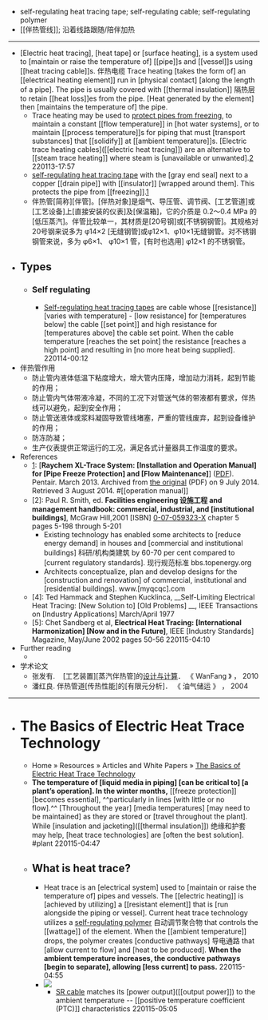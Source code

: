- self-regulating heat tracing tape; self-regulating cable; self-regulating polymer
- [[伴热管线]]; 沿着线路跟随/陪伴加热
- ---
- [Electric heat tracing], [heat tape] or [surface heating], is a system used to [maintain or raise the temperature of] [[pipe]]s and [[vessel]]s using [[heat tracing cable]]s. 伴热电缆 Trace heating [takes the form of] an [[electrical heating element]] run in [physical contact] [along the length of a pipe]. The pipe is usually covered with [[thermal insulation]] 隔热层 to retain [[heat loss]]es from the pipe. [Heat generated by the element] then [maintains the temperature of] the pipe. 
    - Trace heating may be used to [protect pipes from freezing]([[freezing]]), to maintain a constant [[flow temperature]] in [hot water systems], or to maintain [[process temperature]]s for piping that must [transport substances] that [[solidify]] at [[ambient temperature]]s. [Electric trace heating cables]([[electric heat tracing]]) are an alternative to [[steam trace heating]] where steam is [unavailable or unwanted].[2](((IWyqAT3-7)))
220113-17:57
    - [self-regulating heat tracing tape](((RCRUxrdFa))) with the [gray end seal] next to a copper [[drain pipe]] with [[insulator]] [wrapped around them]. This protects the pipe from [[freezing]].[1]
    - 伴热管[简称][伴管]。[伴热对象]是烟气、导压管、调节阀、[工艺管道]或[工艺设备]上[直接安装的仪表]及[保温箱]，它的介质是 0.2～0.4 MPa 的[低压蒸汽]。伴管比较单一，其材质是[20号钢]或[不锈钢钢管]。其规格对20号钢来说多为 φ14×2 [无缝钢管]或φ12×1、φ10×1无缝钢管。对不锈钢钢管来说，多为 φ6×1、 φ10×1 管，[有时也选用] φ12×1 的不锈钢管。
- ## Types
    - ### Self regulating
        - [Self-regulating heat tracing tapes](((RCRUxrdFa))) are cable whose [[resistance]] [varies with temperature] - [low resistance] for [temperatures below] the cable [[set point]] and high resistance for [temperatures above] the cable set point. When the cable temperature [reaches the set point] the resistance [reaches a high point] and resulting in [no more heat being supplied].
220114-00:12
- 伴热管作用
    - 防止管内液体低温下粘度增大，增大管内压降，增加动力消耗，起到节能的作用；
    - 防止管内气体带液冷凝，不同的工况下对管送气体的带液都有要求，伴热线可以避免，起到安全作用；
    - 防止管送液体或浆料凝固导致管线堵塞，严重的管线废弃，起到设备维护的作用；
    - 防冻防凝；
    - 生产仪表提供正常运行的工况，满足各式计量器具工作温度的要求。
- References
    - [1]: [__Raychem XL-Trace System: [Installation and Operation Manual] for [Pipe Freeze Protection] and [Flow Maintenance]__] ([PDF](https://web.archive.org/web/20140709114020/http://www.pentairthermal.com/Images/EN-RaychemXLTracePipeFreezeProtection-IM-H58033_tcm432-26425.pdf)). Pentair. March 2013. Archived from [the original](http://www.pentairthermal.com/Images/EN-RaychemXLTracePipeFreezeProtection-IM-H58033_tcm432-26425.pdf) (PDF) on 9 July 2014. Retrieved 3 August 2014. #[[operation manual]]
    - [2]: Paul R. Smith, ed. __Facilities engineering 设施工程 and management handbook: commercial, industrial, and [institutional buildings]__, McGraw Hill,2001 [ISBN] [0-07-059323-X](https://en.wikipedia.org/wiki/Special:BookSources/0-07-059323-X) chapter 5 pages 5-198 through 5-201
        - Existing technology has enabled some architects to [reduce energy demand] in houses and [commercial and institutional buildings] 科研/机构类建筑 by 60-70 per cent compared to [current regulatory standards]. 现行规范标准 bbs.topenergy.org
        - Architects conceptualize, plan and develop designs for the [construction and renovation] of commercial, institutional and [residential buildings]. www.[myqcqc].com
    - [4]: Ted Hammack and Stephen Kucklinca, __Self-Limiting Electrical Heat Tracing: [New Solution to] [Old Problems] __, IEEE Transactions on [Industry Applications] March/April 1977
    - [5]: Chet Sandberg et al, __Electrical Heat Tracing: [International Harmonization] [Now and in the Future]__, IEEE [Industry Standards] Magazine, May/June 2002 pages 50-56
220115-04:10
- Further reading
    - [1]: https://maniadsanat.com/articles/heat-tracing-design/
- 学术论文
    - 张发有.    [工艺装置][蒸汽伴热管]的[设计与计算](https://xueshu.baidu.com/usercenter/paper/show?paperid=32e75c9542d2fee853b1e24147948978&tn=SE_baiduxueshu_c1gjeupa&ie=utf-8&site=baike)． 《 WanFang 》 ， 2010
    - 潘红良.    伴热管道[传热性能]的[有限元分析]． 《 油气储运 》 ， 2004
- ---
- # The Basics of Electric Heat Trace Technology
    - Home » Resources » Articles and White Papers » [The Basics of Electric Heat Trace Technology](https://www.crossco.com/resources/articles/the-basics-of-electric-heat-trace-technology/)
    - **The temperature of [liquid media in piping] [can be critical to] [a plant’s operation]. In the winter months,** [[freeze protection]] [becomes essential], ^^particularly in lines [with little or no flow].^^ [Throughout the year] [media temperatures] [may need to be maintained] as they are stored or [travel throughout the plant]. While [insulation and jacketing]([[thermal insulation]]) 绝缘和护套 may help, [heat trace technologies] are [often the best solution]. #plant
220115-04:47
    - ## What is heat trace?
        - Heat trace is an [electrical system] used to [maintain or raise the temperature of] pipes and vessels. The [[electric heating]] is [achieved by utilizing] a [[resistant element]] that is [run alongside the piping or vessel]. Current heat trace technology utilizes a [self-regulating polymer](((RCRUxrdFa))) 自动调节聚合物 that controls the [[wattage]] of the element. When the [[ambient temperature]] drops, the polymer creates [conductive pathways] 导电通路 that [allow current to flow] and [heat to be produced]. __When the ambient temperature increases, the conductive pathways [begin to separate], allowing [less current] to pass.__
220115-04:55
        - ![](https://4f55rf1ha5jc1zc5jg3uqgjs-wpengine.netdna-ssl.com/wp-content/uploads/2019/07/Self-Regulating-Cables.png)
            - [SR cable](((RCRUxrdFa))) matches its [power output]([[output power]]) to the ambient temperature -- [[positive temperature coefficient (PTC)]] characteristics
220115-05:05
